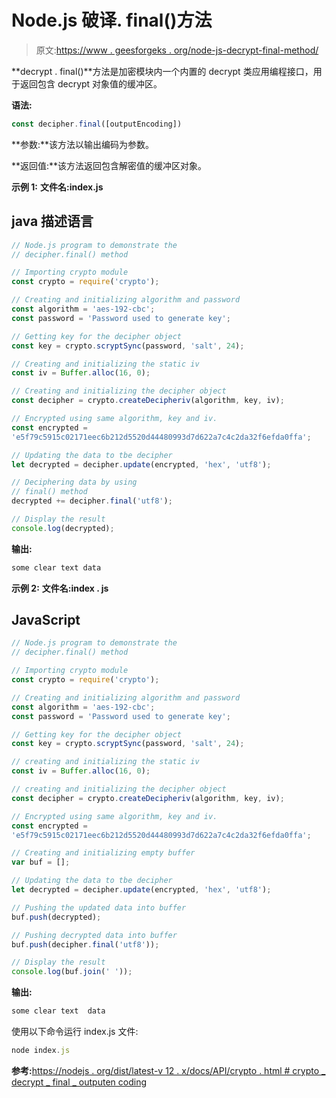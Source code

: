 # Node.js 破译. final()方法

> 原文:[https://www . geesforgeks . org/node-js-decrypt-final-method/](https://www.geeksforgeeks.org/node-js-decipher-final-method/)

**decrypt . final()**方法是加密模块内一个内置的 decrypt 类应用编程接口，用于返回包含 decrypt 对象值的缓冲区。

**语法:**

```js
const decipher.final([outputEncoding])
```

**参数:**该方法以输出编码为参数。

**返回值:**该方法返回包含解密值的缓冲区对象。

**示例 1:** **文件名:index.js**

## java 描述语言

```js
// Node.js program to demonstrate the
// decipher.final() method

// Importing crypto module
const crypto = require('crypto');

// Creating and initializing algorithm and password
const algorithm = 'aes-192-cbc';
const password = 'Password used to generate key';

// Getting key for the decipher object
const key = crypto.scryptSync(password, 'salt', 24);

// Creating and initializing the static iv
const iv = Buffer.alloc(16, 0);

// Creating and initializing the decipher object
const decipher = crypto.createDecipheriv(algorithm, key, iv);

// Encrypted using same algorithm, key and iv.
const encrypted =
'e5f79c5915c02171eec6b212d5520d44480993d7d622a7c4c2da32f6efda0ffa';

// Updating the data to tbe decipher 
let decrypted = decipher.update(encrypted, 'hex', 'utf8');

// Deciphering data by using
// final() method
decrypted += decipher.final('utf8');

// Display the result
console.log(decrypted);
```

**输出:**

```js
some clear text data
```

**示例 2:** **文件名:index . js**

## JavaScript

```js
// Node.js program to demonstrate the
// decipher.final() method

// Importing crypto module
const crypto = require('crypto');

// Creating and initializing algorithm and password
const algorithm = 'aes-192-cbc';
const password = 'Password used to generate key';

// Getting key for the decipher object
const key = crypto.scryptSync(password, 'salt', 24);

// creating and initializing the static iv
const iv = Buffer.alloc(16, 0);

// creating and initializing the decipher object
const decipher = crypto.createDecipheriv(algorithm, key, iv);

// Encrypted using same algorithm, key and iv.
const encrypted =
'e5f79c5915c02171eec6b212d5520d44480993d7d622a7c4c2da32f6efda0ffa';

// Creating and initializing empty buffer
var buf = [];

// Updating the data to tbe decipher
let decrypted = decipher.update(encrypted, 'hex', 'utf8');

// Pushing the updated data into buffer
buf.push(decrypted);

// Pushing decrypted data into buffer
buf.push(decipher.final('utf8'));

// Display the result
console.log(buf.join(' '));
```

**输出:**

```js
some clear text  data
```

使用以下命令运行 index.js 文件:

```js
node index.js
```

**参考:**[https://nodejs . org/dist/latest-v 12 . x/docs/API/crypto . html # crypto _ decrypt _ final _ outputen coding](https://nodejs.org/dist/latest-v12.x/docs/api/crypto.html#crypto_decipher_final_outputencoding)
